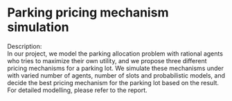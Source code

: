 # Parking pricing mechanism simulation
Description:\
In our project, we model the parking allocation problem with rational agents who tries to maximize their own utility, and we propose three different pricing mechanisms for a parking lot. We simulate these mechanisms under with varied number of agents, number of slots and probabilistic models, and decide the best pricing mechanism for the parking lot based on the result. 
\
For detailed modelling, please refer to the report.